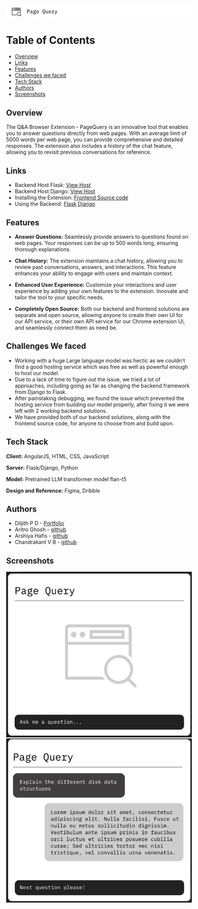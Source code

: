 
![Logo](chandu2.png#gh-light-mode-only)

# Table of Contents 
- [Overview](#overview)
- [Links](#links)
- [Features](#features)
- [Challenges we faced](#challenges-we-faced)
- [Tech Stack](#tech-stack)
- [Authors](#authors)
- [Screenshots](#screenshots)




## Overview
The Q&A Browser Extension - PageQuery is an innovative tool that enables you to answer questions directly from web pages. With an average limit of 5000 words per web page, you can provide comprehensive and detailed responses. The extension also includes a history of the chat feature, allowing you to revisit previous conversations for reference.


## Links
- Backend Host Flask: [View Host](https://huggingface.co/spaces/Th3BossC/qnaBackend/tree/main)
- Backend Host Django: [View Host](https://huggingface.co/spaces/arshiyahafis/WebDigest/tree/main)
- Installing the Extension: [Frontend Source code](https://github.com/AltoTenor/WebDigest/tree/main/frontend/README.md)
- Using the Backend: [Flask](https://github.com/AltoTenor/WebDigest/blob/main/backendCode_flask/README.md)
[Django](https://github.com/AltoTenor/WebDigest/blob/main/backendFinalBuild_django/README.md)


## Features
- **Answer Questions:** Seamlessly provide answers to questions found on web pages. Your responses can be up to 500 words long, ensuring thorough explanations.

- **Chat History:** The extension maintains a chat history, allowing you to review past conversations, answers, and interactions. This feature enhances your ability to engage with users and maintain context.

- **Enhanced User Experience:** Customize your interactions and user experience by adding your own features to the extension. Innovate and tailor the tool to your specific needs.

- **Completely Open Source:** Both our backend and frontend solutions are separate and open source, allowing anyone to create their own UI for our API service, or their own API service for our Chrome extension UI, and seamlessly connect them as need be.

## Challenges We faced
- Working with a huge Large language model was hectic as we couldn't find a good hosting service which was free as well as powerful enough to host our model.
- Due to a lack of time to figure out the issue, we tried a lot of approaches, including going as far as changing the backend framework from Django to Flask.
- After painstaking debugging, we found the issue which prevented the hosting service from building our model properly, after fixing it we were left with 2 working backend solutions.
- We have provided both of our backend solutions, along with the frontend source code, for anyone to choose from and build upon.

## Tech Stack
**Client:** AngularJS, HTML, CSS, JavaScript

**Server:** Flask/Django, Python

**Model:** Pretrained LLM transformer model flan-t5

**Design and Reference:** Figma, Dribble




## Authors
- Diljith P D - [Portfolio](https://th3bossc.github.io/Portfolio)
- Aritro Ghosh - [github](https://github.com/AltoTenor)
- Arshiya Hafis - [github](https://github.com/ArshiyaHafis)
- Chandrakant V B - [github](https://github.com/CVB003)

## Screenshots
![image 1](im1.jpg)
![image 2](im2.jpg)


